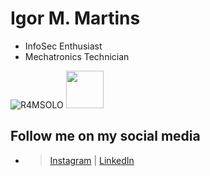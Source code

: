# Igor M. Martins

- InfoSec Enthusiast
- Mechatronics Technician

![R4MSOLO](https://www.hackthebox.eu/badge/image/172400) <img src='https://github.githubassets.com/images/mona-whisper.gif' height='60px'>

## Follow me on my social media

- > [Instagram](https://www.instagram.com/igor.m.martins) | [LinkedIn](https://www.linkedin.com/in/igor-m-martins-705a50192)
